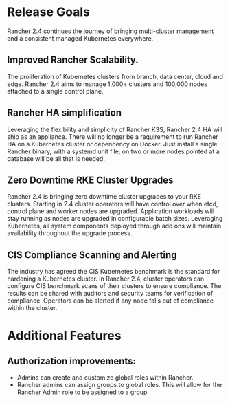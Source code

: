 # Release Goals

Rancher 2.4 continues the journey of bringing multi-cluster management and a consistent managed Kubernetes everywhere. 

## Improved Rancher Scalability. 

The proliferation of Kubernetes clusters from branch, data center, cloud and edge.  Rancher 2.4 aims to manage 1,000+ clusters and 100,000 nodes attached to a single control plane. 

## Rancher HA simplification

Leveraging the flexibility and simplicity of Rancher K3S, Rancher 2.4 HA will ship as an appliance. There will no longer be a requirement to run Rancher HA on a Kubernetes cluster or dependency on Docker. Just install a single Rancher binary, with a systemd unit file, on two or more nodes pointed at a database will be all that is needed. 

## Zero Downtime RKE Cluster Upgrades

Rancher 2.4 is bringing zero downtime cluster upgrades to  your RKE clusters. Starting in 2.4 cluster operators will have control over when etcd, control plane and worker nodes are upgraded. Application workloads will stay running as nodes are upgraded in configurable batch sizes. Leveraging Kubernetes, all system components deployed through add ons will maintain availability throughout the upgrade process. 

## CIS Compliance Scanning and Alerting

The industry has agreed the CIS Kubernetes benchmark is the standard for hardening a Kubernetes cluster. In Rancher 2.4, cluster operators can configure CIS benchmark scans of their clusters to ensure compliance. The results can be shared with auditors and security teams for verification of compliance. Operators can be alerted if any node falls out of compliance within the cluster. 

# Additional Features

## Authorization improvements:
* Admins can create and customize global roles within Rancher.
* Rancher admins can assign groups to global roles. This will allow for the Rancher Admin role to be assigned to a group.
